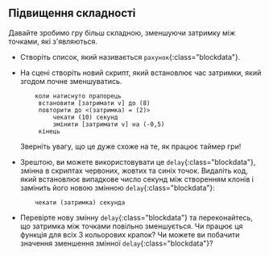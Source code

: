 ## Підвищення складності

Давайте зробимо гру більш складною, зменшуючи затримку між точками, які з'являються.

+ Створіть список, який називається `рахунок`{:class="blockdata"}.

+ На сцені створіть новий скрипт, який встановлює час затримки, який згодом почне зменшуватись.
    
    ```blocks
        коли натиснуто прапорець
         встановити [затримати v] до (8)
         повторити до <(затримка) = (2)>
             чекати (10) секунд
             змінити [затримати v] на (-0,5)
         кінець
    ```
    
    Зверніть увагу, що це дуже схоже на те, як працює таймер гри!

+ Зрештою, ви можете використовувати це `delay`{:class="blockdata"}, змінна в скриптах червоних, жовтих та синіх точок. Видаліть код, який встановлює випадкове число секунд між створенням клонів і замінить його новою змінною `delay`{:class="blockdata"}:
    
    ```blocks
        чекати (затримка) секунда
    ```

+ Перевірте нову змінну `delay`{:class="blockdata"} та переконайтесь, що затримка між точками повільно зменшується. Чи працює ця функція для всіх 3 кольорових крапок? Чи можете ви побачити значення зменшення змінної `delay`{:class="blockdata"}?